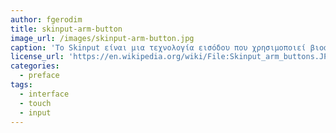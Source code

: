 ```yaml
---
author: fgerodim
title: skinput-arm-button
image_url: /images/skinput-arm-button.jpg
caption: 'Το Skinput είναι μια τεχνολογία εισόδου που χρησιμοποιεί βιοακουστική ανίχνευση για να εντοπίσει tabs των δακτύλων πάνω στο δέρμα. Όταν ενισχυθεί με ένα pico-προβολέα, η συσκευή μπορεί να παρέχει άμεση χειρισμό, γραφική διεπαφή χρήστη στο σώμα. Η τεχνολογία αναπτύχθηκε από τους Chris Harrison, Desney Tan και Dan Morris, στην Ομάδα Υπολογιστικών Εμπειριών του Microsoft Research '
license_url: 'https://en.wikipedia.org/wiki/File:Skinput_arm_buttons.JPG'
categories:
  - preface
tags:
  - interface
  - touch
  - input
---
```

